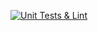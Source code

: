 [![Unit Tests & Lint](https://github.com/Anexius54/valera/actions/workflows/main.yml/badge.svg)](https://github.com/Anexius54/valera/actions/workflows/main.yml)
